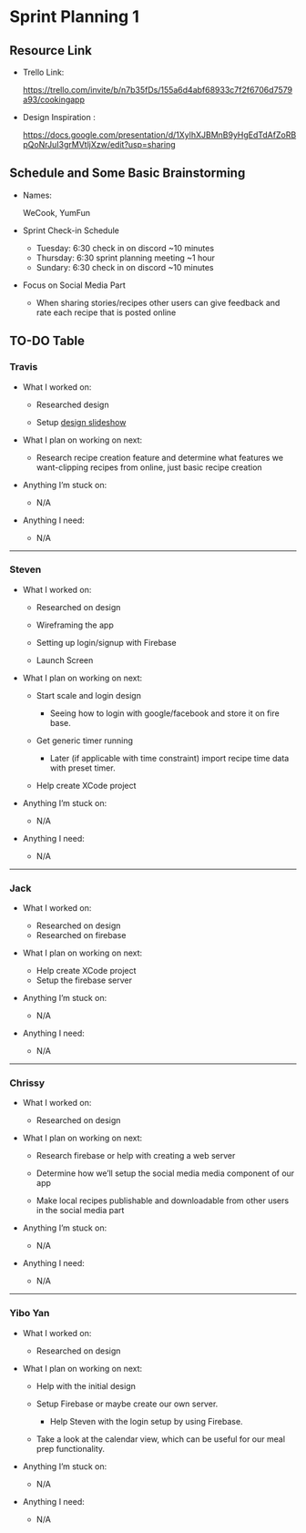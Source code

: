 # Sprint Planning 1

## Resource Link

- Trello Link: 

  https://trello.com/invite/b/n7b35fDs/155a6d4abf68933c7f2f6706d7579a93/cookingapp 

- Design Inspiration :

  https://docs.google.com/presentation/d/1XylhXJBMnB9yHgEdTdAfZoRBpQoNrJuI3grMVtljXzw/edit?usp=sharing

## Schedule and Some Basic Brainstorming

- Names: 

  WeCook, YumFun

- Sprint Check-in Schedule

  - Tuesday: 6:30 check in on discord ~10 minutes
  - Thursday: 6:30 sprint planning meeting ~1 hour
  - Sundary: 6:30 check in on discord ~10 minutes
  
- Focus on Social Media Part

  - When sharing stories/recipes other users can give feedback and rate each recipe that is posted online

## TO-DO Table

### Travis

- What I worked on:

  - Researched design

  - Setup [design slideshow](https://docs.google.com/presentation/d/1XylhXJBMnB9yHgEdTdAfZoRBpQoNrJuI3grMVtljXzw/edit?usp=sharing)
- What I plan on working on next:

  - Research recipe creation feature and determine what features we want-clipping recipes from online, just basic recipe creation
- Anything I’m stuck on:
  - N/A
- Anything I need:
  - N/A
  
---

### Steven

- What I worked on:

  - Researched on design

  -  Wireframing the app
  
  - Setting up login/signup with Firebase
  
  - Launch Screen   

- What I plan on working on next:

  - Start scale and login design

    - Seeing how to login with google/facebook and store it on fire base.

  - Get generic timer running

    - Later (if applicable with time constraint) import recipe time data with preset timer.

  - Help create XCode project

- Anything I’m stuck on:

  - N/A

- Anything I need:

  - N/A

---

### Jack

- What I worked on:

  - Researched on design
  - Researched on firebase

- What I plan on working on next:

  - Help create XCode project
  - Setup the firebase server

- Anything I’m stuck on:

  - N/A

- Anything I need:

  - N/A

---

### Chrissy

- What I worked on:

  - Researched on design

- What I plan on working on next:

  - Research firebase or help with creating a web server

  - Determine how we’ll setup the social media media component of our app

  - Make local recipes publishable and downloadable from other users in the social media part

- Anything I’m stuck on:

  - N/A

- Anything I need:

  - N/A

---

### Yibo Yan

- What I worked on:

  - Researched on design

- What I plan on working on next:

  - Help with the initial design

  - Setup Firebase or maybe create our own server.

    - Help Steven with the login setup by using Firebase.

  - Take a look at the calendar view, which can be useful for our meal prep functionality.

- Anything I’m stuck on:

  - N/A

- Anything I need:

  - N/A
